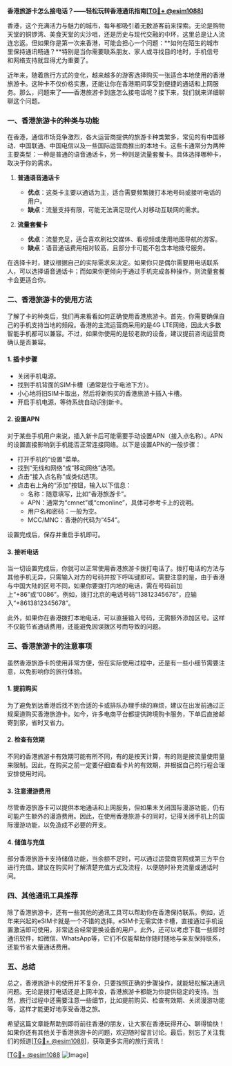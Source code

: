 **香港旅游卡怎么接电话？——轻松玩转香港通讯指南[[TG💪+ @esim1088](https://t.me/s/esim1088)]**

香港，这个充满活力与魅力的城市，每年都吸引着无数游客前来探索。无论是购物天堂的铜锣湾、美食天堂的尖沙咀，还是历史与现代交融的中环，这里总是让人流连忘返。但如果你是第一次来香港，可能会担心一个问题：**如何在陌生的城市里保持通讯畅通？**特别是当你需要联系朋友、家人或寻找目的地时，手机信号和网络支持就显得尤为重要了。

近年来，随着旅行方式的变化，越来越多的游客选择购买一张适合本地使用的香港旅游卡。这种卡不仅价格实惠，还能让你在香港期间享受到便捷的通话和上网服务。那么，问题来了——香港旅游卡到底怎么接电话呢？接下来，我们就来详细聊聊这个问题。

### 一、香港旅游卡的种类与功能

在香港，通信市场竞争激烈，各大运营商提供的旅游卡种类繁多，常见的有中国移动、中国联通、中国电信以及一些国际运营商推出的本地卡。这些卡通常分为两种主要类型：一种是普通的语音通话卡，另一种则是流量套餐卡。具体选择哪种卡，取决于你的需求。

1. **普通语音通话卡**
   - **优点**：这类卡主要以通话为主，适合需要频繁拨打本地号码或接听电话的用户。
   - **缺点**：流量支持有限，可能无法满足现代人对移动互联网的需求。
   
2. **流量套餐卡**
   - **优点**：流量充足，适合喜欢刷社交媒体、看视频或使用地图导航的游客。
   - **缺点**：语音通话费用相对较高，且部分卡可能不包含本地拨号服务。

在选择卡时，建议根据自己的实际需求来决定。如果你只是偶尔需要用电话联系人，可以选择语音通话卡；而如果你更倾向于通过手机完成各种操作，则流量套餐卡会更适合你。

### 二、香港旅游卡的使用方法

了解了卡的种类后，我们再来看看如何正确使用香港旅游卡。首先，你需要确保自己的手机支持当地的频段。香港的主流运营商采用的是4G LTE网络，因此大多数智能手机都可以兼容。不过，如果你使用的是较老款的设备，建议提前咨询运营商确认是否兼容。

#### 1. 插卡步骤
- 关闭手机电源。
- 找到手机背面的SIM卡槽（通常是位于电池下方）。
- 小心地将旧SIM卡取出，然后将新购买的香港旅游卡插入卡槽。
- 开启手机电源，等待系统自动识别新卡。

#### 2. 设置APN
对于某些手机用户来说，插入新卡后可能需要手动设置APN（接入点名称）。APN的设置直接影响到手机能否正常连接网络。以下是设置APN的一般步骤：

- 打开手机的“设置”菜单。
- 找到“无线和网络”或“移动网络”选项。
- 点击“接入点名称”或类似选项。
- 点击右上角的“添加”按钮，输入以下信息：
  - 名称：随意填写，比如“香港旅游卡”。
  - APN：通常为“cmnet”或“cmonline”，具体可参考卡上的说明。
  - 用户名和密码：一般为空。
  - MCC/MNC：香港的代码为“454”。

设置完成后，保存并重启手机即可。

#### 3. 接听电话
当一切设置完成后，你就可以正常使用香港旅游卡拨打电话了。拨打电话的方法与其他手机无异，只需输入对方的号码并按下呼叫键即可。需要注意的是，由于香港与中国大陆的区号不同，如果你要拨打内地的电话，需在号码前加上“+86”或“0086”。例如，拨打北京的电话号码“13812345678”，应输入“+8613812345678”。

此外，如果你在香港拨打本地电话，可以直接输入号码，无需额外添加区号。这样不仅能节省通话费用，还能避免因误拨区号而导致的问题。

### 三、香港旅游卡的注意事项

虽然香港旅游卡的使用非常方便，但在实际使用过程中，还是有一些小细节需要注意，以免影响你的旅行体验。

#### 1. 提前购买
为了避免到达香港后找不到合适的卡或排队办理手续的麻烦，建议在出发前通过正规渠道购买香港旅游卡。如今，许多电商平台都提供跨境购卡服务，下单后直接邮寄到家，省时又省力。

#### 2. 检查有效期
不同的香港旅游卡有效期可能有所不同，有的是按天计算，有的则是按流量使用量来限制。因此，在购买之前一定要仔细查看卡片的有效期，并根据自己的行程合理安排使用时间。

#### 3. 注意漫游费用
尽管香港旅游卡可以提供本地通话和上网服务，但如果未关闭国际漫游功能，仍有可能产生额外的漫游费用。因此，在使用香港旅游卡的同时，记得关闭手机上的国际漫游功能，以免造成不必要的开支。

#### 4. 储值与充值
部分香港旅游卡支持储值功能，当余额不足时，可以通过运营商官网或第三方平台进行充值。建议在购买时了解清楚充值方式及流程，以便随时补充流量或通话时间。

### 四、其他通讯工具推荐

除了香港旅游卡，还有一些其他的通讯工具可以帮助你在香港保持联系。例如，近年来兴起的eSIM卡就是一个不错的选择。eSIM卡无需实体卡槽，直接通过手机设置激活即可使用，非常适合经常更换设备的用户。此外，还可以考虑下载一些即时通讯软件，如微信、WhatsApp等，它们不仅能帮助你随时随地与亲友保持联系，还能节省大量通话费用。

### 五、总结

总之，香港旅游卡的使用并不复杂，只要按照正确的步骤操作，就能轻松解决通讯问题。无论是拨打电话还是上网冲浪，香港旅游卡都能为你提供稳定的支持。当然，旅行过程中还需要注意一些细节，比如提前购买、检查有效期、关闭漫游功能等，这样才能更好地享受香港之旅。

希望这篇文章能帮助到即将前往香港的朋友，让大家在香港玩得开心、聊得愉快！如果你还有其他关于香港旅游卡的问题，欢迎随时留言讨论。最后，别忘了关注我们的频道[[TG💪+ @esim1088](https://t.me/s/esim1088)]，获取更多实用的旅行资讯！

[[TG💪+ @esim1088](https://t.me/s/esim1088) ![Image](https://i.postimg.cc/4NQfJmqS/Snipaste-2025-05-13-00-14-12.png)]